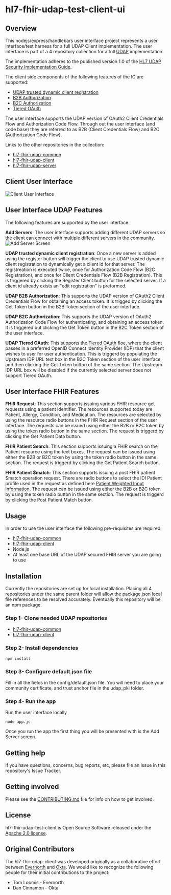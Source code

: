# hl7-fhir-udap-test-client-ui

## Overview

This nodejs/express/handlebars user interface project represents a user interface/test harness for a full UDAP Client implementation.   The user interface is part of a 4 repository collection for a full [UDAP](https://www.udap.org/) implementation.   

The implementation adheres to the published version 1.0 of the [HL7 UDAP Security Implementation Guide](https://hl7.org/fhir/us/udap-security).

The client side components of the following features of the IG are supported:
- [UDAP trusted dynamic client registration](https://hl7.org/fhir/us/udap-security/registration.html)
- [B2B Authorization](https://hl7.org/fhir/us/udap-security/b2b.html)
- [B2C Authorization](https://hl7.org/fhir/us/udap-security/consumer.html)
- [Tiered OAuth](https://hl7.org/fhir/us/udap-security/user.html)

The user interface supports the UDAP version of OAuth2 Client Credentials Flow and Authorization Code Flow.  Through out the user interface (and code base) they are referred to as B2B (Client Credentials Flow) and B2C (Authorization Code Flow).

Links to the other repositories in the collection:
- [hl7-fhir-udap-common](https://github.com/Evernorth/hl7-fhir-udap-common#readme)
- [hl7-fhir-udap-client](https://github.com/Evernorth/hl7-fhir-udap-client#readme)
- [hl7-fhir-udap-server](https://github.com/Evernorth/hl7-fhir-udap-server#readme)

## Client User Interface
![Client User Interface](./doc/ClientUIFull.png)

## User Interface UDAP Features
The following features are supported by the user interface:

**Add Servers**: The user interface supports adding different UDAP servers so the client can connect with multiple different servers in the community.
![Add Server Screen](./doc/AddServer.png)

**UDAP trusted dynamic client registration**: Once a new server is added using the register button will trigger the client to use UDAP trusted dynamic client registration to dynamically get a client id for that server.  The registreation is executed twice, once for Authorization Code Flow (B2C Registration), and once for Client Credentials Flow (B2B Registration).  This is triggered by clicking the Register Client button for the selected server.  If a client id already exists an "edit registration" is preformed.

**UDAP B2B Authorization**: This supports the UDAP version of OAuth2 Client Credentials Flow for obtaining an access token.  It is trigged by clicking the Get Token button in the B2B Token section of the user interface.

**UDAP B2C Authorization**: This supports the UDAP version of OAuth2 Authorization Code Flow for authenticating, and obtaining an access token.  It is triggered but clicking the Get Token button in the B2C Token section of the user interface.

**UDAP Tiered OAuth**: This supports the [Tiered OAuth](https://hl7.org/fhir/us/udap-security/user.html) floe, where the client passes in a preferred OpenID Connect Identity Provider (IDP) that the client wishes to user for user authentication.   This is triggerd by populating the Upstream IDP URL text box in the B2C Token section of the user interface, and then clicking the Get Token button of the same section.  The Upstream IDP URL box will be disabled if the currently selected server does not support Tiered OAuth.

## User Interface FHIR Features

**FHIR Request**: This section supports issuing various FHIR resource get requests using a patient identifier.  The resources supported today are Patient, Allergy, Condition, and Medication.  The resources are selected by using the resource radio buttons in the FHIR Request section of the user interface.  The requests can be issued using either the B2B or B2C token by using the token radio button in the same section.  The request is triggerd by clicking the Get Patient Data button.

**FHIR Patient Search**: This section supports issuing a FHIR search on the Patient resource using the text boxes.   The request can be issued using either the B2B or B2C token by using the token radio button in the same section.  The request is triggerd by clicking the Get Patient Search button.

**FHIR Patient $match**: This section supports issuing a post FHIR patient $match operation request.  There are radio buttons to select the IDI Patient profile used in the request as defined here [Patient Weighted Input Information](http://hl7.org/fhir/us/identity-matching/2022May/patient-matching.html#patient-weighted-input-information).  The request can be issued using either the B2B or B2C token by using the token radio button in the same section.  The request is triggerd by clicking the Post Patient Match button.

## Usage

In order to use the user interface the following pre-requisites are required:

- [hl7-fhir-udap-common](https://github.com/Evernorth/hl7-fhir-udap-common#readme)
- [hl7-fhir-udap-client](https://github.com/Evernorth/hl7-fhir-udap-client#readme)
- Node.js
- At least one base URL of the UDAP secured FHIR server you are going to use

## Installation

Currently the repositories are set up for local installation.  Placing all 4 repositories under the same parent folder will allow the package.json local file references to be resolved accurately.  Eventually this repository will be an npm package. 

### Step 1- Clone needed UDAP repositories
- [hl7-fhir-udap-common](https://github.com/Evernorth/hl7-fhir-udap-common#readme)
- [hl7-fhir-udap-client](https://github.com/Evernorth/hl7-fhir-udap-client#readme)

### Step 2- Install dependencies
```
npm install
```

### Step 3- Configure default.json file
Fill in all the fields in the config/default.json file.  You will need to place your community certificate, and trust anchor file in the udap_pki folder.

### Step 4- Run the app
Run the user interface locally
```
node app.js
```

Once you run the app the first thing you will be presented with is the Add Server screen.  


## Getting help

If you have questions, concerns, bug reports, etc, please file an issue in this repository's Issue Tracker.

## Getting involved

Please see the [CONTRIBUTING.md](CONTRIBUTING.md) file for info on how to get involved.

## License

hl7-fhir-udap-test-client is Open Source Software released under the [Apache 2.0 license](https://www.apache.org/licenses/LICENSE-2.0.html).

## Original Contributors

The hl7-fhir-udap-client was developed originally as a collaborative effort between [Evernorth](https://www.evernorth.com/) and [Okta](https://www.okta.com/).  We would like to recognize the following people for their initial contributions to the project: 
 - Tom Loomis - Evernorth
 - Dan Cinnamon - Okta
